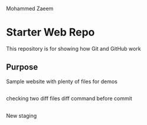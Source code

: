 Mohammed Zaeem
# Starter Web Repo

This repository is for showing how Git and GitHub work

## Purpose

Sample website with plenty of files for demos

##

checking two diff files diff command before commit

##

New staging